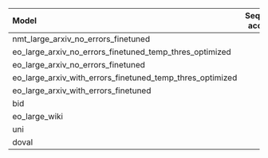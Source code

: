 | Model                                                     |   Sequence accuracy |        MNED |   MED |       F1 |   Precision |   Recall |
|:----------------------------------------------------------|--------------------:|------------:|------:|---------:|------------:|---------:|
| nmt_large_arxiv_no_errors_finetuned                       |               0.972 | 0.000424223 | 0.041 | 0.998695 |    0.999426 | 0.997964 |
| eo_large_arxiv_no_errors_finetuned_temp_thres_optimized   |               0.97  | 0.000351439 | 0.036 | 0.998854 |    0.999172 | 0.998537 |
| eo_large_arxiv_no_errors_finetuned                        |               0.97  | 0.000351439 | 0.036 | 0.998854 |    0.999172 | 0.998537 |
| eo_large_arxiv_with_errors_finetuned_temp_thres_optimized |               0.967 | 0.000463594 | 0.047 | 0.998504 |    0.999108 | 0.9979   |
| eo_large_arxiv_with_errors_finetuned                      |               0.967 | 0.000463594 | 0.047 | 0.998504 |    0.999108 | 0.9979   |
| bid                                                       |               0.962 | 0.000445411 | 0.049 | 0.998441 |    0.99879  | 0.998091 |
| eo_large_wiki                                             |               0.952 | 0.000613998 | 0.072 | 0.997708 |    0.998407 | 0.997009 |
| uni                                                       |               0.93  | 0.00090024  | 0.096 | 0.996944 |    0.997452 | 0.996437 |
| doval                                                     |               0.922 | 0.00106286  | 0.117 | 0.996283 |    0.994861 | 0.997709 |